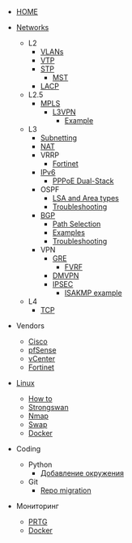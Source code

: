 <!-- docs/_sidebar.md -->


* [HOME](./)

* [Networks](./Networks/routing_protocols_AD)
  * L2
    * [VLANs](./Networks/VLANs/common)
    * [VTP](./Networks/VLANs/vtp)
    * [STP](./Networks/STP/common)
      * [MST](./Networks/STP/mstp)
    * [LACP](./Networks/LACP/config_guide)
  * L2.5
    * [MPLS](./Networks/MPLS/common)
      * [L3VPN](./Networks/MPLS/l3vpn)
        * [Example](./Networks/MPLS/prod_example)
  * L3
    * [Subnetting](./Networks/subneting)
    * [NAT](./Networks/NAT/common)
    * VRRP
      * [Fortinet](./Networks/VRRP/fortinet_example)
    * [IPv6](./Networks/IPv6/basic)
      * [PPPoE Dual-Stack](./Networks/IPv6/pppoe_dual-stack)
    * OSPF
      * [LSA and Area types](./Networks/OSPF/LSA_and_areas)
      * [Troubleshooting](./Networks/OSPF/troubleshoot)
    * [BGP](./Networks/BGP/main_features)
      * [Path Selection](./Networks/BGP/bgp_path_selection)
      * [Examples](./Networks/BGP/bgp_examples)
      * [Troubleshooting](./Networks/BGP/troubleshooting)
    * VPN
      * [GRE](./Networks/VPN/gre)
        * [FVRF](./Networks/VPN/fvrf)
      * [DMVPN](./Networks/VPN/dmvpn)
      * [IPSEC](./Networks/VPN/ipsec)
        * [ISAKMP example](./Networks/VPN/isakmp_example)
  * L4
    * [TCP](./Networks/L4/tcp)
* Vendors
  * [Cisco](./Networks/Vendors/cisco)
  * [pfSense](./Networks/Vendors/pfSense)
  * [vCenter](./vCenter)
  * [Fortinet](./Networks/Vendors/fortigate.md)
* [Linux](./Linux/begin)
  * [How to](./Linux/how_to)
  * [Strongswan](./Linux/strongswan)
  * [Nmap](./Linux/nmap)
  * [Swap](./Linux/swap)
  * [Docker](./Linux/docker.md)
* Coding
  * Python
    * [Добавление окружения](./Coding/Python/create_environment)
  * Git
    * [Repo migration](./Coding/Git/migration)
* Мониторинг
  * [PRTG](./Мониторинг/prtg.md)
  * [Docker](./Мониторинг/Создание%20TLS%20сертификатов%20для%20подключения%20к%20Docker.md)